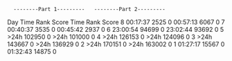       --------Part 1---------   --------Part 2---------
Day       Time    Rank  Score       Time    Rank  Score
  8   00:17:37    2525      0   00:57:13    6067      0
  7   00:40:37    3535      0   00:45:42    2937      0
  6   23:00:54   94699      0   23:02:44   93692      0
  5       >24h  102950      0       >24h  101000      0
  4       >24h  126153      0       >24h  124096      0
  3       >24h  143667      0       >24h  136929      0
  2       >24h  170151      0       >24h  163002      0
  1   01:27:17   15567      0   01:32:43   14875      0